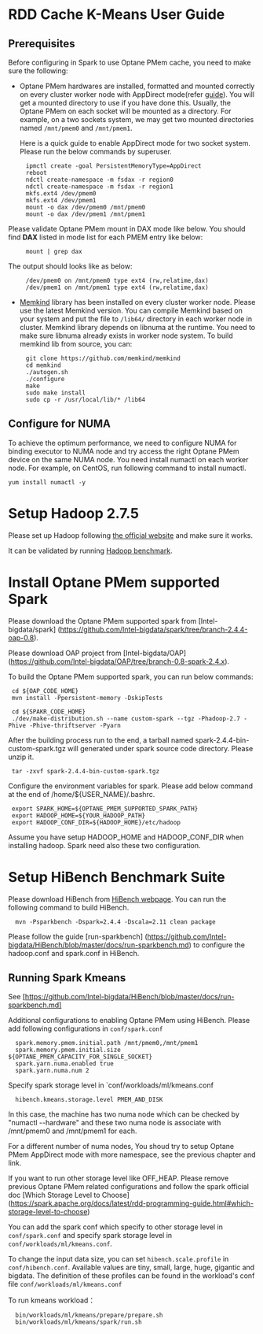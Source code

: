 # RDD Cache K-Means User Guide

## Prerequisites
Before configuring in Spark to use Optane PMem cache, you need to make sure the following:

- Optane PMem hardwares are installed, formatted and mounted correctly on every cluster worker node with AppDirect mode(refer [guide](https://software.intel.com/en-us/articles/quick-start-guide-configure-intel-optane-dc-persistent-memory-on-linux)). You will get a mounted directory to use if you have done this. Usually, the Optane PMem on each socket will be mounted as a directory. For example, on a two sockets system, we may get two mounted directories named `/mnt/pmem0` and `/mnt/pmem1`.

  Here is a quick guide to enable AppDirect mode for two socket system. Please run the below commands by superuser.
```
     ipmctl create -goal PersistentMemoryType=AppDirect
     reboot
     ndctl create-namespace -m fsdax -r region0
     ndctl create-namespace -m fsdax -r region1
     mkfs.ext4 /dev/pmem0
     mkfs.ext4 /dev/pmem1
     mount -o dax /dev/pmem0 /mnt/pmem0
     mount -o dax /dev/pmem1 /mnt/pmem1
```

  Please validate Optane PMem mount in DAX mode like below. You should find **DAX** listed in mode list for each PMEM entry like below:
```
     mount | grep dax 
```
  
  The output should looks like as below:
```
     /dev/pmem0 on /mnt/pmem0 type ext4 (rw,relatime,dax)
     /dev/pmem1 on /mnt/pmem1 type ext4 (rw,relatime,dax) 
```

- [Memkind](http://memkind.github.io/memkind/) library has been installed on every cluster worker node. Please use the latest Memkind version. You can compile Memkind based on your system and put the file to `/lib64/` directory in each worker node in cluster. Memkind library depends on libnuma at the runtime. You need to make sure libnuma already exists in worker node system. To build memkind lib from source, you can:
```
     git clone https://github.com/memkind/memkind
     cd memkind
     ./autogen.sh
     ./configure
     make
     sudo make install
     sudo cp -r /usr/local/lib/* /lib64 
```

## Configure for NUMA
To achieve the optimum performance, we need to configure NUMA for binding executor to NUMA node and try access the right Optane PMem device on the same NUMA node. You need install numactl on each worker node. For example, on CentOS, run following command to install numactl.

```yum install numactl -y ```

# Setup Hadoop 2.7.5
Please set up Hadoop following [the official website](https://hadoop.apache.org/docs/stable/hadoop-project-dist/hadoop-common/SingleCluster.html#Installing_Software) and make sure it works.

It can be validated by running [Hadoop benchmark](https://hadoop.apache.org/docs/stable/hadoop-project-dist/hadoop-common/Benchmarking.html).

# Install Optane PMem supported Spark
Please download the Optane PMem supported spark from [Intel-bigdata/spark] (https://github.com/Intel-bigdata/spark/tree/branch-2.4.4-oap-0.8).

Please download OAP project from [Intel-bigdata/OAP] (https://github.com/Intel-bigdata/OAP/tree/branch-0.8-spark-2.4.x).

To build the Optane PMem supported spark, you can run below commands:
```
 cd ${OAP_CODE_HOME}
 mvn install -Ppersistent-memory -DskipTests

 cd ${SPAKR_CODE_HOME}
 ./dev/make-distribution.sh --name custom-spark --tgz -Phadoop-2.7 -Phive -Phive-thriftserver -Pyarn
```
After the building process run to the end, a tarball named spark-2.4.4-bin-custom-spark.tgz will generated under spark source code directory. Please unzip it.
```
 tar -zxvf spark-2.4.4-bin-custom-spark.tgz
```

Configure the environment variables for spark. Please add below command at the end of /home/${USER_NAME}/.bashrc.
```
 export SPARK_HOME=${OPTANE_PMEM_SUPPORTED_SPARK_PATH}
 export HADOOP_HOME=${YOUR_HADOOP_PATH}
 export HADOOP_CONF_DIR=${HADOOP_HOME}/etc/hadoop 
```
Assume you have setup HADOOP_HOME and HADOOP_CONF_DIR when installing hadoop. Spark need also these two configuration.

# Setup HiBench Benchmark Suite
Please download HiBench from [HiBench webpage](https://github.com/intel-hadoop/HiBench.git). You can run the following command to build HiBench.
```
  mvn -Psparkbench -Dspark=2.4.4 -Dscala=2.11 clean package
```

Please follow the guide [run-sparkbench] (https://github.com/Intel-bigdata/HiBench/blob/master/docs/run-sparkbench.md) to configure the hadoop.conf and spark.conf in HiBench.

## Running Spark Kmeans
See [https://github.com/Intel-bigdata/HiBench/blob/master/docs/run-sparkbench.md] 

Additional configurations to enabling Optane PMem using HiBench. Please add following configurations in `conf/spark.conf`
```
  spark.memory.pmem.initial.path /mnt/pmem0,/mnt/pmem1
  spark.memory.pmem.initial.size ${OPTANE_PMEM_CAPACITY_FOR_SINGLE_SOCKET}
  spark.yarn.numa.enabled true
  spark.yarn.numa.num 2
```
Specify spark storage level in `conf/workloads/ml/kmeans.conf
```
  hibench.kmeans.storage.level PMEM_AND_DISK
```
In this case, the machine has two numa node which can be checked by "numactl --hardware" and these two numa node is associate with /mnt/pmem0 and /mnt/pmem1 for each. 

For a different number of numa nodes, You shoud try to setup Optane PMem AppDirect mode with more namespace, see the previous chapter and link.

If you want to run other storage level like OFF_HEAP. Please remove previous Optane PMem related configurations and follow the spark official doc [Which Storage Level to Choose] (https://spark.apache.org/docs/latest/rdd-programming-guide.html#which-storage-level-to-choose)

You can add the spark conf which specify to other storage level in `conf/spark.conf` and specify spark storage level in `conf/workloads/ml/kmeans.conf`.


To change the input data size, you can set `hibench.scale.profile` in `conf/hibench.conf`. Available values are tiny, small, large, huge, gigantic and bigdata. The definition of these profiles can be found in the workload's conf file `conf/workloads/ml/kmeans.conf`
 
To run kmeans workload：
```
  bin/workloads/ml/kmeans/prepare/prepare.sh
  bin/workloads/ml/kmeans/spark/run.sh
```

